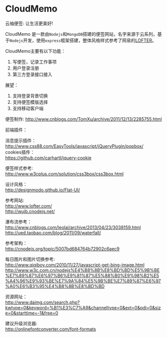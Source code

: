 CloudMemo
=========

云袖便签: 让生活更美好!

CloudMemo 是一款由`Nodejs`和`MongoDB`搭建的便签网站，名字来源于云系列，基于`Nodejs`开发，使用`express`框架搭建，整体风格样式参考了网易的[LOFTER](http://www.lofter.com/)。  

CloudMemo主要有以下功能：
 
1. 写便签，记录工作事项
2. 用户登录注册
3. 第三方登录接口接入

展望：

1. 支持登录背景切换
2. 支持便签模版选择
3. 支持移动客户端

便签制作:
http://www.cnblogs.com/TomXu/archive/2011/12/13/2285755.html

前端插件：

消息提示插件：  
http://www.css88.com/EasyTools/javascript/jQueryPlugin/popbox/  
cookies插件：  
https://github.com/carhartl/jquery-cookie

便签样式参考:  
http://www.w3cplus.com/solution/css3box/css3box.html

设计风格：  
http://designmodo.github.io/Flat-UI/

参考网站:  
http://www.lofter.com/  
http://wujb.cnodejs.net/

瀑布流参考：
http://www.cnblogs.com/leolai/archive/2013/04/23/3038159.html
http://ued.taobao.com/blog/2011/09/waterfall/


参考架构：  
http://cnodejs.org/topic/5007bd684764b72902c6aec9

每日图片和图片切换参考:  
http://www.qiqiboy.com/2010/11/27/javascript-get-bing-image.html
http://www.w3c.com.cn/nodejs%E4%B8%8B%E8%BD%BD%E5%9B%BE%E7%89%87%E6%97%B6%E9%81%87%E5%88%B0%E9%98%B2%E5%A4%96%E9%93%BE%E7%9A%84%E5%9B%BE%E7%89%87%E6%97%A0%E6%B3%95%E4%B8%8B%E8%BD%BD

资源网址：  
http://www.daimg.com/search.php?kwtype=0&keyword=%B1%E3%C7%A9&channeltype=0&ext=0&pdi=0&size=0&starttime=-1&free=0


建议升级浏览器:  
http://onlinefontconverter.com/font-formats

